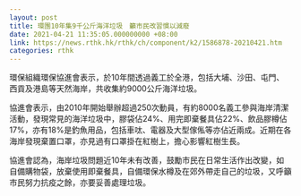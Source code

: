 ```yaml
---
layout: post
title: 環團10年集9千公斤海洋垃圾　籲市民改習慣以減廢　
date: 2021-04-21 11:35:05.000000000 +08:00
link: https://news.rthk.hk/rthk/ch/component/k2/1586878-20210421.htm
categories: rthk
---
```


環保組織環保協進會表示，於10年間透過義工於全港，包括大埔、沙田、屯門、西貢及港島等天然海岸，共收集約9000公斤海洋垃圾。

協進會表示，由2010年開始舉辦超過250次動員，有約8000名義工參與海岸清潔活動，發現常見的海洋垃圾中，膠袋佔24%、用完即棄餐具佔22%、飲品膠樽佔17%，亦有18%是釣魚用品，包括車呔、電器及大型傢俬等亦佔近兩成。近期在各海岸發現棄置口罩，亦見過有口罩掛在紅樹上，擔心影響紅樹生長。

協進會認為，海岸垃圾問題近10年未有改善，鼓勵市民在日常生活作出改變，如自備購物袋，放棄使用即棄餐具，自備環保水樽及在郊外帶走自己的垃圾，又呼籲巿民努力抗疫之餘，亦要妥善處理垃圾。
